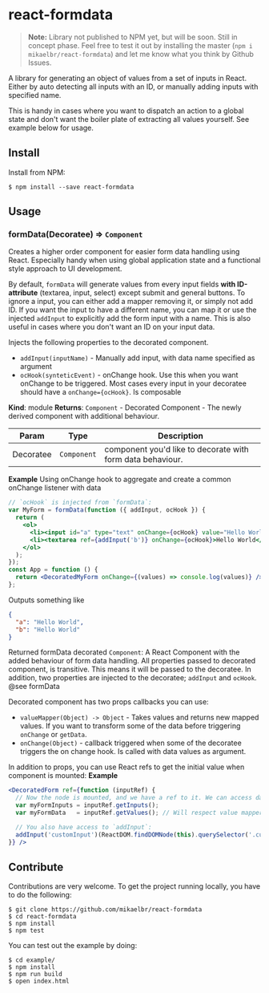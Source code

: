 # react-formdata

> **Note:** Library not published to NPM yet, but will be soon. Still in concept phase. Feel free
> to test it out by installing the master (`npm i mikaelbr/react-formdata`) and let me know
> what you think by Github Issues.

A library for generating an object of values from a set of inputs in React. Either by auto detecting
all inputs with an ID, or manually adding inputs with specified name.

This is handy in cases where you want to dispatch an action to a global state and don't want the
boiler plate of extracting all values yourself. See example below for usage.

## Install

Install from NPM:

```shell
$ npm install --save react-formdata
```

## Usage

### formData(Decoratee) ⇒ <code>Component</code>

Creates a higher order component for easier form data handling using React. Especially handy
when using global application state and a functional style approach to UI development.

By default, `formData` will generate values from every input fields **with ID-attribute**
(textarea, input, select) except submit and general buttons. To ignore a input, you can
either add a mapper removing it, or simply not add ID. If you want the input to have
a different name, you can map it or use the injected `addInput` to explicitly add the
form input with a name. This is also useful in cases where you don't want an ID on
your input data.

Injects the following properties to the decorated component.
* `addInput(inputName)` - Manually add input, with data name specified as argument
* `ocHook(synteticEvent)` - onChange hook. Use this when you want onChange to be triggered. Most cases every input in your decoratee should have a `onChange={ocHook}`. Is composable

**Kind**: module
**Returns**: <code>Component</code> - Decorated Component - The newly derived component with additional behaviour.

| Param | Type | Description |
| --- | --- | --- |
| Decoratee | <code>Component</code> | component you'd like to decorate with form data behaviour. |

**Example**
Using onChange hook to aggregate and create a common onChange listener with data
```jsx
// `ocHook` is injected from `formData`:
var MyForm = formData(function ({ addInput, ocHook }) {
  return (
    <ol>
      <li><input id="a" type="text" onChange={ocHook} value="Hello World" /></li>
      <li><textarea ref={addInput('b')} onChange={ocHook}>Hello World</textarea></li>
    </ol>
  );
});
const App = function () {
  return <DecoratedMyForm onChange={(values) => console.log(values)} />;
};
```
Outputs something like
```json
{
  "a": "Hello World",
  "b": "Hello World"
}
```

Returned formData decorated `Component`: A React Component with the added behaviour of form data handling.
All properties passed to decorated component, is transitive. This means it will be passed to the
decoratee. In addition, two properties are injected to the decoratee; `addInput` and `ocHook`. @see formData

Decorated component has two props callbacks you can use:
* `valueMapper(Object) -> Object` - Takes values and returns new mapped values. If you want to transform some of the data before triggering `onChange` or `getData`.
* `onChange(Object)` - callback triggered when some of the decoratee triggers the on change hook. Is called with data values as argument.

In addition to props, you can use React refs to get the initial value when component is mounted:
**Example**
```jsx
<DecoratedForm ref={function (inputRef) {
  // Now the node is mounted, and we have a ref to it. We can access data and inputs:
  var myFormInputs = inputRef.getInputs();
  var myFormData   = inputRef.getValues(); // Will respect value mapper

  // You also have access to `addInput`:
  addInput('customInput')(ReactDOM.findDOMNode(this).querySelector('.custom'));
}} />
```

## Contribute

Contributions are very welcome. To get the project running locally, you have to do the following:

```shell
$ git clone https://github.com/mikaelbr/react-formdata
$ cd react-formdata
$ npm install
$ npm test
```

You can test out the example by doing:

```shell
$ cd example/
$ npm install
$ npm run build
$ open index.html
```
